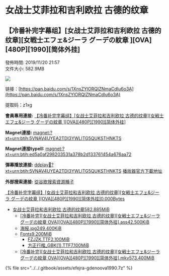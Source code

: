 # 女战士艾菲拉和吉利欧拉 古德的纹章

## 【冷番补完字幕组】\[女战士艾菲拉和吉利欧拉 古德的纹章]\[女戦士エフェ&ジーラ グーデの紋章 ]\[OVA]\[480P]\[1990]\[简体外挂]

發佈時間: 2019/11/20 21:57\
文件大小: 582.9MB

![](https://s2.ax1x.com/2019/11/20/MhKUmT.jpg)

链接：[https://pan.baidu.com/s/1XnsZYlORQIZNmaCdIu6o3A](https://pan.baidu.com/s/1XnsZYlORQIZNmaCdIu6o3A)

提取码：z1xg

**會員專用連接:** [【冷番补完字幕组】\[女战士艾菲拉和吉利欧拉 古德的纹章\]\[女戦士エフェ&ジーラ グーデの紋章 \]\[OVA\]\[480P\]\[1990\]\[简体外挂\]](https://dl.dmhy.org/2019/11/20/ed5a0af298203531a378b2d133761454a676aa72.torrent)

**Magnet連接:** [magnet:?xt=urn:btih:5VNAV4UYEA2TDI3YWLITG5QUKSTHNKTS](https://magnet/?xt=urn:btih:5VNAV4UYEA2TDI3YWLITG5QUKSTHNKTS\&dn=\&tr=http%3A%2F%2F104.238.198.186%3A8000%2Fannounce\&tr=udp%3A%2F%2F104.238.198.186%3A8000%2Fannounce\&tr=http%3A%2F%2Ftracker.openbittorrent.com%3A80%2Fannounce\&tr=udp%3A%2F%2Ftracker3.itzmx.com%3A6961%2Fannounce\&tr=http%3A%2F%2Ftracker4.itzmx.com%3A2710%2Fannounce\&tr=http%3A%2F%2Ftracker.publicbt.com%3A80%2Fannounce\&tr=http%3A%2F%2Ftracker.prq.to%2Fannounce\&tr=http%3A%2F%2Fopen.acgtracker.com%3A1096%2Fannounce\&tr=https%3A%2F%2Ft-115.rhcloud.com%2Fonly\_for\_ylbud\&tr=http%3A%2F%2Ftracker1.itzmx.com%3A8080%2Fannounce\&tr=http%3A%2F%2Ftracker2.itzmx.com%3A6961%2Fannounce\&tr=udp%3A%2F%2Ftracker1.itzmx.com%3A8080%2Fannounce\&tr=udp%3A%2F%2Ftracker2.itzmx.com%3A6961%2Fannounce\&tr=udp%3A%2F%2Ftracker3.itzmx.com%3A6961%2Fannounce\&tr=udp%3A%2F%2Ftracker4.itzmx.com%3A2710%2Fannounce)

**Magnet連接typeII:** [magnet:?xt=urn:btih:ed5a0af298203531a378b2d133761454a676aa72](https://magnet/?xt=urn:btih:ed5a0af298203531a378b2d133761454a676aa72)

**彈幕播放連接:** [ddplay:magnet:?xt=urn:btih:5VNAV4UYEA2TDI3YWLITG5QUKSTHNKTS](ddplay:magnet:?xt=urn:btih:5VNAV4UYEA2TDI3YWLITG5QUKSTHNKTS\&dn=\&tr=http%3A%2F%2F104.238.198.186%3A8000%2Fannounce\&tr=udp%3A%2F%2F104.238.198.186%3A8000%2Fannounce\&tr=http%3A%2F%2Ftracker.openbittorrent.com%3A80%2Fannounce\&tr=udp%3A%2F%2Ftracker3.itzmx.com%3A6961%2Fannounce\&tr=http%3A%2F%2Ftracker4.itzmx.com%3A2710%2Fannounce\&tr=http%3A%2F%2Ftracker.publicbt.com%3A80%2Fannounce\&tr=http%3A%2F%2Ftracker.prq.to%2Fannounce\&tr=http%3A%2F%2Fopen.acgtracker.com%3A1096%2Fannounce\&tr=https%3A%2F%2Ft-115.rhcloud.com%2Fonly\_for\_ylbud\&tr=http%3A%2F%2Ftracker1.itzmx.com%3A8080%2Fannounce\&tr=http%3A%2F%2Ftracker2.itzmx.com%3A6961%2Fannounce\&tr=udp%3A%2F%2Ftracker1.itzmx.com%3A8080%2Fannounce\&tr=udp%3A%2F%2Ftracker2.itzmx.com%3A6961%2Fannounce\&tr=udp%3A%2F%2Ftracker3.itzmx.com%3A6961%2Fannounce\&tr=udp%3A%2F%2Ftracker4.itzmx.com%3A2710%2Fannounce) [播放器官方下載地址](http://www.dandanplay.com/?from=dmhy)

**外部搜索連接:** [從谷歌搜索資源種子](https://www.google.com/search?oe=utf-8\&q=ed5a0af298203531a378b2d133761454a676aa72)

[【冷番补完字幕组】\[女战士艾菲拉和吉利欧拉 古德的纹章\]\[女戦士エフェ&ジーラ グーデの紋章 \]\[OVA\]\[480P\]\[1990\]\[简体外挂\]0.000Bytes](https://share.dmhy.org/topics/view/529350\_OVA\_480P\_1990.html)

* [女战士艾菲拉和吉利欧拉 古德的纹章582.885MiB](https://share.dmhy.org/topics/view/529350\_OVA\_480P\_1990.html)
  * [\[冷番补完\]\[女战士艾菲拉和吉利欧拉 古德的纹章\]\[女戦士エフェ&ジーラ グーデの紋章 OVA\]\[OVA\]\[480P\]\[1990\]\[简体外挂\].ass42.500KiB](https://share.dmhy.org/topics/view/529350\_OVA\_480P\_1990.html)
  * [海报.jpg249.400KiB](https://share.dmhy.org/topics/view/529350\_OVA\_480P\_1990.html)
  * [Fonts9.200MiB](https://share.dmhy.org/topics/view/529350\_OVA\_480P\_1990.html)
    * [FZJZK.TTF2.100MiB](https://share.dmhy.org/topics/view/529350\_OVA\_480P\_1990.html)
    * [方正行楷\_GBK(1).TTF7.100MiB](https://share.dmhy.org/topics/view/529350\_OVA\_480P\_1990.html)
  * [\[冷番补完\]\[女战士艾菲拉和吉利欧拉 古德的纹章\]\[女戦士エフェ&ジーラ グーデの紋章 OVA\]\[OVA\]\[480P\]\[1990\]\[简体外挂\].mkv573.400MiB](https://share.dmhy.org/topics/view/529350\_OVA\_480P\_1990.html)

{% file src="../../.gitbook/assets/efejra-gdenoova1990.7z" %}
